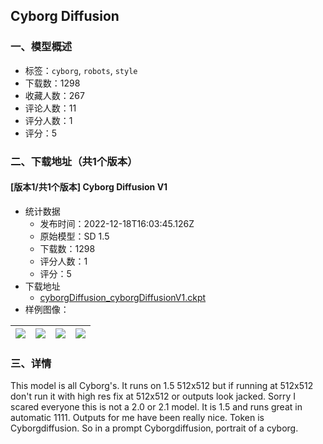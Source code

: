 ## Cyborg Diffusion
### 一、模型概述

- 标签：`cyborg`, `robots`, `style`
- 下载数：1298
- 收藏人数：267
- 评论人数：11
- 评分人数：1
- 评分：5

### 二、下载地址（共1个版本）

#### [版本1/共1个版本] Cyborg Diffusion V1

- 统计数据
  - 发布时间：2022-12-18T16:03:45.126Z
  - 原始模型：SD 1.5
  - 下载数：1298
  - 评分人数：1
  - 评分：5
- 下载地址
  - [cyborgDiffusion_cyborgDiffusionV1.ckpt](https://civitai.com/api/download/models/1449)
- 样例图像：

| <img src="https://image.civitai.com/xG1nkqKTMzGDvpLrqFT7WA/08ab2dc7-2d94-445d-495e-51b35fe70600/width=450/12586.jpeg" /> | <img src="https://image.civitai.com/xG1nkqKTMzGDvpLrqFT7WA/189b7bc9-b6bb-4de9-3cec-1e0e550e6000/width=450/13536.jpeg" /> | <img src="https://image.civitai.com/xG1nkqKTMzGDvpLrqFT7WA/2f143dd2-8c33-4992-7397-401d85ac8e00/width=450/12544.jpeg" /> | <img src="https://image.civitai.com/xG1nkqKTMzGDvpLrqFT7WA/9ddb1170-1a7a-4b56-8d32-546407302000/width=450/12563.jpeg" /> |
| ---- | ---- | ---- | ---- |


### 三、详情
<p>This model is all Cyborg's. It runs on 1.5 512x512 but if running at 512x512 don't run it with high res fix at 512x512 or outputs look jacked. Sorry I scared everyone this is not a 2.0 or 2.1 model. It is 1.5 and runs great in automatic 1111. Outputs for me have been really nice. Token is Cyborgdiffusion. So in a prompt Cyborgdiffusion, portrait of a cyborg.</p>